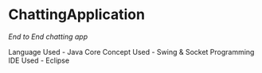 # ChattingApplication

*End to End chatting app*

Language Used -  Java Core 
Concept Used - Swing & Socket Programming
IDE Used - Eclipse 
